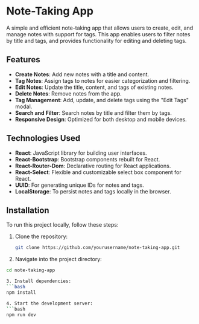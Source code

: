 # Note-Taking App

A simple and efficient note-taking app that allows users to create, edit, and manage notes with support for tags. This app enables users to filter notes by title and tags, and provides functionality for editing and deleting tags.

## Features

- **Create Notes**: Add new notes with a title and content.
- **Tag Notes**: Assign tags to notes for easier categorization and filtering.
- **Edit Notes**: Update the title, content, and tags of existing notes.
- **Delete Notes**: Remove notes from the app.
- **Tag Management**: Add, update, and delete tags using the "Edit Tags" modal.
- **Search and Filter**: Search notes by title and filter them by tags.
- **Responsive Design**: Optimized for both desktop and mobile devices.

## Technologies Used

- **React**: JavaScript library for building user interfaces.
- **React-Bootstrap**: Bootstrap components rebuilt for React.
- **React-Router-Dom**: Declarative routing for React applications.
- **React-Select**: Flexible and customizable select box component for React.
- **UUID**: For generating unique IDs for notes and tags.
- **LocalStorage**: To persist notes and tags locally in the browser.

## Installation

To run this project locally, follow these steps:

1. Clone the repository:
   ```bash
   git clone https://github.com/yourusername/note-taking-app.git

2. Navigate into the project directory:
  ```bash
  cd note-taking-app

3. Install dependencies:
  ```bash
  npm install  

4. Start the development server:
  ```bash
  npm run dev


